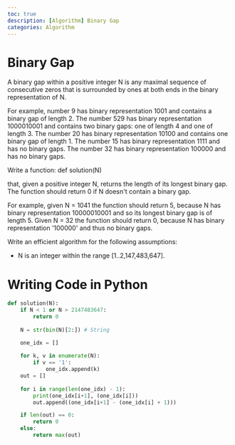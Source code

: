 ```yaml
---
toc: true
description: [Algorithm] Binary Gap
categories: Algorithm
---
```

# Binary Gap

A binary gap within a positive integer N is any maximal sequence of consecutive zeros that is surrounded by ones at both ends in the binary representation of N.

For example, number 9 has binary representation 1001 and contains a binary gap of length 2. The number 529 has binary representation 1000010001 and contains two binary gaps: one of length 4 and one of length 3. The number 20 has binary representation 10100 and contains one binary gap of length 1. The number 15 has binary representation 1111 and has no binary gaps. The number 32 has binary representation 100000 and has no binary gaps.

Write a function: def solution(N)

that, given a positive integer N, returns the length of its longest binary gap. The function should return 0 if N doesn't contain a binary gap.

For example, given N = 1041 the function should return 5, because N has binary representation 10000010001 and so its longest binary gap is of length 5. Given N = 32 the function should return 0, because N has binary representation '100000' and thus no binary gaps.

Write an efficient algorithm for the following assumptions:
- N is an integer within the range [1..2,147,483,647].

# Writing Code in Python

```python
def solution(N):
    if N < 1 or N > 2147483647:
        return 0
    
    N = str(bin(N)[2:]) # String

    one_idx = []
    
    for k, v in enumerate(N):
        if v == '1':
            one_idx.append(k)
    out = []
    
    for i in range(len(one_idx) - 1):
        print(one_idx[i+1], (one_idx[i]))
        out.append((one_idx[i+1] - (one_idx[i] + 1)))

    if len(out) == 0:
        return 0
    else:
        return max(out)
```
